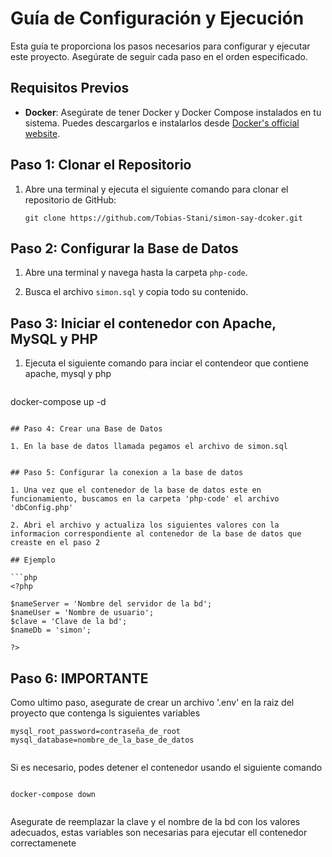 # Guía de Configuración y Ejecución

Esta guía te proporciona los pasos necesarios para configurar y ejecutar este proyecto. Asegúrate de seguir cada paso en el orden especificado.

## Requisitos Previos

- **Docker**: Asegúrate de tener Docker y Docker Compose instalados en tu sistema. Puedes descargarlos e instalarlos desde [Docker's official website](https://www.docker.com/get-started).

## Paso 1: Clonar el Repositorio

1. Abre una terminal y ejecuta el siguiente comando para clonar el repositorio de GitHub:

   ```shell
   git clone https://github.com/Tobias-Stani/simon-say-dcoker.git
   ```

## Paso 2: Configurar la Base de Datos

1. Abre una terminal y navega hasta la carpeta `php-code`.

2. Busca el archivo `simon.sql` y copia todo su contenido.

## Paso 3: Iniciar el contenedor con Apache, MySQL y PHP

1. Ejecuta el siguiente comando para inciar el contendeor que contiene apache, mysql y php

   ```shell

  docker-compose up -d 

   ```

## Paso 4: Crear una Base de Datos

1. En la base de datos llamada pegamos el archivo de simon.sql


## Paso 5: Configurar la conexion a la base de datos

1. Una vez que el contenedor de la base de datos este en funcionamiento, buscamos en la carpeta 'php-code' el archivo 'dbConfig.php'

2. Abri el archivo y actualiza los siguientes valores con la informacion correspondiente al contenedor de la base de datos que creaste en el paso 2 

## Ejemplo

```php
<?php

$nameServer = 'Nombre del servidor de la bd'; 
$nameUser = 'Nombre de usuario';
$clave = 'Clave de la bd';
$nameDb = 'simon';

?>
```
## Paso 6: IMPORTANTE

 Como ultimo paso, asegurate de crear un archivo '.env' en la raiz del proyecto que contenga ls siguientes variables 

 ```shell
mysql_root_password=contraseña_de_root
mysql_database=nombre_de_la_base_de_datos


```
   Si es necesario, podes detener el contenedor usando el siguiente comando 

   ```shell

   docker-compose down 


   ```

   Asegurate de reemplazar la clave y el nombre de la bd con los valores adecuados, estas variables son necesarias para ejecutar ell contenedor correctamenete